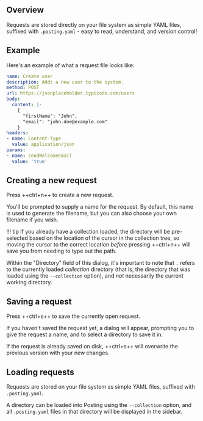 ## Overview

Requests are stored directly on your file system as simple YAML files, suffixed with `.posting.yaml` - easy to read, understand, and version control!

## Example

Here's an example of what a request file looks like:

```yaml
name: Create user
description: Adds a new user to the system.
method: POST
url: https://jsonplaceholder.typicode.com/users
body: 
  content: |-
    {
      "firstName": "John",
      "email": "john.doe@example.com"
    }
headers:
- name: Content-Type
  value: application/json
params:
- name: sendWelcomeEmail
  value: 'true'
```

## Creating a new request

Press ++ctrl+n++ to create a new request.

You'll be prompted to supply a name for the request.
By default, this name is used to generate the filename, but you can also choose your own filename if you wish.

!!! tip
    If you already have a collection loaded, the directory will be pre-selected based on the location of the cursor in the collection tree, so moving the cursor to the correct location *before* pressing ++ctrl+n++ will save you from needing to type out the path.

Within the "Directory" field of this dialog, it's important to note that `.` refers to the currently loaded *collection* directory (that is, the directory that was loaded using the `--collection` option), and *not* necessarily the current working directory.

## Saving a request

Press ++ctrl+s++ to save the currently open request.

If you haven't saved the request yet, a dialog will appear, prompting you to give the request a name, and to select a directory to save it in.

If the request is already saved on disk, ++ctrl+s++ will overwrite the previous version with your new changes.

## Loading requests

Requests are stored on your file system as simple YAML files, suffixed with `.posting.yaml`.

A directory can be loaded into Posting using the `--collection` option, and all `.posting.yaml` files in that directory will be displayed in the sidebar.